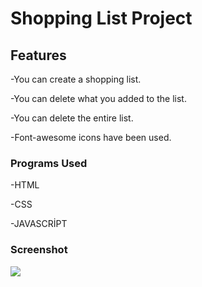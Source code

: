 <h1>Shopping List Project</h1>

<h2>Features</h2>

 -You can create a shopping list.

 -You can delete what you added to the list.

 -You can delete the entire list.

 -Font-awesome icons have been used.

 
 <h3>Programs Used</h3>

 -HTML

 -CSS

 -JAVASCRİPT
 

 <h3>Screenshot</h3>
 
 ![](Ekran.gif)




